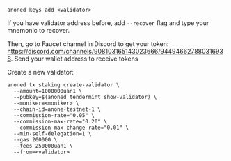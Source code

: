 ```
anoned keys add <validator>
```
If you have validator address before, add `--recover` flag and type your mnemonic  to recover.

Then, go to Faucet channel in Discord to get your token: https://discord.com/channels/908103165143023666/944946627880316938. Send your wallet address to receive tokens

Create a new validator:
```
anoned tx staking create-validator \
  --amount=1000000uan1 \
  --pubkey=$(anoned tendermint show-validator) \
  --moniker=<moniker> \
  --chain-id=anone-testnet-1 \
  --commission-rate="0.05" \
  --commission-max-rate="0.20" \
  --commission-max-change-rate="0.01" \
  --min-self-delegation=1 \
  --gas 200000 \
  --fees 250000uan1 \
  --from=<validator>
```
